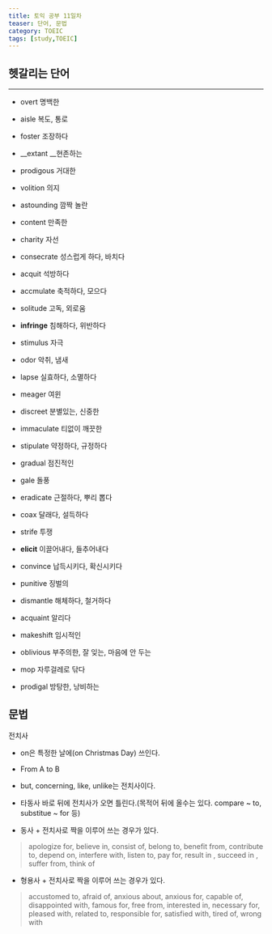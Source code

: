 ```yaml
---
title: 토익 공부 11일차
teaser: 단어, 문법
category: TOEIC
tags: [study,TOEIC]
---
```


## 헷갈리는 단어
* * *
- overt 명백한

- aisle 복도, 통로

- foster 조장하다

- __extant __현존하는

- prodigous 거대한

- volition 의지

- astounding 깜짝 놀란

- content 만족한

- charity 자선

- consecrate 성스럽게 하다, 바치다

- acquit 석방하다

- accmulate 축적하다, 모으다

- solitude 고독, 외로움

- __infringe__ 침해하다, 위반하다

- stimulus 자극

- odor 악취, 냄새

- lapse 실효하다, 소멸하다

- meager 여윈

- discreet 분별있는, 신중한

- immaculate 티없이 깨끗한

- stipulate 약정하다, 규정하다

- gradual 점진적인

- gale 돌풍

- eradicate 근절하다, 뿌리 뽑다

- coax 달래다, 설득하다

- strife 투쟁

- __elicit__ 이끌어내다, 들추어내다

- convince 납득시키다, 확신시키다

- punitive 징벌의

- dismantle 해체하다, 철거하다

- acquaint 알리다

- makeshift 임시적인

- oblivious 부주의한, 잘 잊는, 마음에 안 두는

- mop 자루걸레로 닦다

- prodigal 방탕한, 낭비하는

  

## 문법



전치사

- on은 특정한 날에(on Christmas Day) 쓰인다.

- From A to B

- but, concerning, like, unlike는 전치사이다.
- 타동사 바로 뒤에 전치사가 오면 틀린다.(목적어 뒤에 올수는 있다. compare ~ to, substitue ~ for 등)
- 동사 + 전치사로 짝을 이루어 쓰는 경우가 있다.

> apologize for, believe in, consist of, belong to, benefit from, contribute to, depend on, interfere with, listen to, pay for, result in , succeed in , suffer from, think of

- 형용사 + 전치사로 짝을 이루어 쓰는 경우가 있다.

> accustomed to, afraid of, anxious about, anxious for, capable of, disappointed with, famous for, free from, interested in, necessary for, pleased with, related to, responsible for, satisfied with, tired of, wrong with